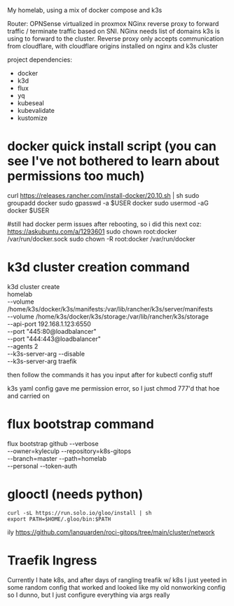 My homelab, using a mix of docker compose and k3s

Router: OPNSense virtualized in proxmox
NGinx reverse proxy to forward traffic / terminate traffic based on SNI. NGinx needs list of domains k3s is using to forward to the cluster. 
Reverse proxy only accepts communication from cloudflare, with cloudflare origins installed on nginx and k3s cluster


project dependencies:
- docker
- k3d
- flux
- yq
- kubeseal
- kubevalidate
- kustomize

# docker quick install script (you can see I've not bothered to learn  about permissions too much)
curl https://releases.rancher.com/install-docker/20.10.sh   | sh
  sudo groupadd docker
  sudo gpasswd -a $USER docker
  sudo usermod -aG docker $USER

  #still had docker perm issues after rebooting, so i did this next coz: https://askubuntu.com/a/1293601
  sudo chown root:docker /var/run/docker.sock
  sudo chown -R root:docker /var/run/docker



# k3d cluster creation command
k3d cluster create \
  homelab \
  --volume /home/k3s/docker/k3s/manifests:/var/lib/rancher/k3s/server/manifests \
  --volume /home/k3s/docker/k3s/storage:/var/lib/rancher/k3s/storage \
  --api-port 192.168.1.123:6550 \
  --port "445:80@loadbalancer" \
  --port "444:443@loadbalancer" \
  --agents 2 \
  --k3s-server-arg --disable \
  --k3s-server-arg traefik

then follow the commands it has you input after for kubectl config stuff

k3s yaml config gave me permission error, so I just chmod 777'd that hoe and carried on

# flux bootstrap command
flux bootstrap github --verbose \
  --owner=kyleculp --repository=k8s-gitops \
  --branch=master --path=homelab \
  --personal --token-auth

# glooctl (needs python)
    curl -sL https://run.solo.io/gloo/install | sh
    export PATH=$HOME/.gloo/bin:$PATH

ily  https://github.com/lanquarden/roci-gitops/tree/main/cluster/network

# Traefik Ingress
Currently I hate k8s, and after days of rangling treafik w/ k8s I just yeeted in some random config that worked and looked like my old nonworking config so I dunno, but I just configure everything via args really

